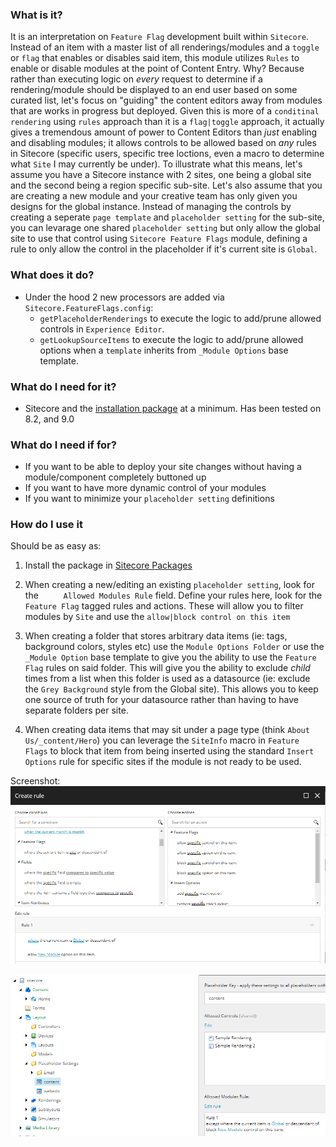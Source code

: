 ### What is it? ###
It is an interpretation on `Feature Flag` development built within `Sitecore`. Instead of an item with a master list of all renderings/modules and a `toggle` or `flag` that enables or disables said item, this module  utilizes `Rules` to enable or disable modules at the point of Content Entry. Why? Because rather than executing logic on _every_ request to determine if a rendering/module should be displayed to an end user based on some curated list, let's focus on "guiding" the content editors away from modules that are works in progress but deployed. Given this is more of a `conditinal rendering` using `rules` approach than it is a `flag|toggle` approach, it actually gives a tremendous amount of power to Content Editors than _just_ enabling and disabling modules; it allows controls to be allowed based on _any_ rules in Sitecore (specific users, specific tree loctions, even a macro to determine what `Site` I may currently be under).  To illustrate what this means, let's assume you have a Sitecore instance with 2 sites, one being a global site and the second being a region specific sub-site. Let's also assume that you are creating a new module and your creative team has only given you designs for the global instance. Instead of managing the controls by creating a seperate `page template` and `placeholder setting` for the sub-site, you can levarage one shared `placeholder setting` but only allow the global site to use that control using `Sitecore Feature Flags` module, defining a rule to only allow the control in the placeholder if it's current site is `Global`.

### What does it do? ###
- Under the hood 2 new processors are added via  `Sitecore.FeatureFlags.config`:
  - `getPlaceholderRenderings` to execute the logic to add/prune allowed controls in `Experience Editor`.
  - `getLookupSourceItems` to execute the logic to add/prune allowed options when a `template` inherits from `_Module Options` base template.
 
### What do I need for it? ###

- Sitecore and the [installation package](https://github.com/vandsh/sitecore-feature-flags/tree/master/Sitecore%20Packages) at a minimum.  Has been tested on 8.2, and 9.0

### What do I need if for? ###

- If you want to be able to deploy your site changes without having a module/component completely buttoned up
- If you want to have more dynamic control of your modules
- If you want to minimize your `placeholder setting` definitions

### How do I use it ###
Should be as easy as:

1. Install the package in [Sitecore Packages](https://github.com/vandsh/sitecore-feature-flags/tree/master/Sitecore%20Packages)

1. When creating a new/editing an existing `placeholder setting`, look for the `	
Allowed Modules Rule` field. Define your rules here, look for the `Feature Flag` tagged rules and actions. These will allow you to filter modules by `Site` and use the `allow|block control on this item`

1. When creating a folder that stores arbitrary data items (ie: tags, background colors, styles etc) use the `Module Options Folder` or use the `_Module Option` base template to give you the ability to use the `Feature Flag` rules on said folder.  This will give you the ability to exclude _child_ times from a list when this folder is used as a datasource (ie: exclude the `Grey Background` style from the Global site). This allows you to keep one source of truth for your datasource rather than having to have separate folders per site.

1. When creating data items that may sit under a page type (think `About Us/_content/Hero`) you can leverage the `SiteInfo` macro in `Feature Flags` to block that item from being inserted using the standard `Insert Options` rule for specific sites if the module is not ready to be used.

Screenshot: 
![alt text](https://github.com/vandsh/sitecore-feature-flags/raw/master/moduleOptions.png "Module Options")

![alt text](https://github.com/vandsh/sitecore-feature-flags/raw/master/placeholderSettings.png "Placeholder Settings")